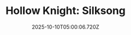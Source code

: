 ---
title: "Hollow Knight: Silksong"
id: 1030300
date: 2025-10-10T05:00:06.720Z
link: games/steam/recent/hollow-knight-silksong
image: http://media.steampowered.com/steamcommunity/public/images/apps/1030300/b4a999c1302e3ac123c041fd41bb8a34528c6ab5.jpg
playtime_2weeks: 558
playtime_forever: 2833
playtime_windows_forever: 0
playtime_mac_forever: 0
playtime_linux_forever: 2833
playtime_deck_forever: 2833
---